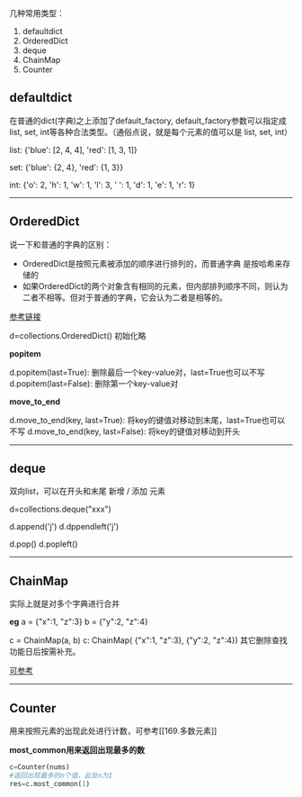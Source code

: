 几种常用类型：
1. defaultdict
2. OrderedDict
3. deque
4. ChainMap
5. Counter

## defaultdict

在普通的dict(字典)之上添加了default\_factory, default\_factory参数可以指定成list, set, int等各种合法类型。（通俗点说，就是每个元素的值可以是 list, set, int）

list:
{'blue': \[2, 4, 4\], 'red': \[1, 3, 1\]}

set:
{'blue': {2, 4}, 'red': {1, 3}}

int:
{'o': 2, 'h': 1, 'w': 1, 'l': 3, ' ': 1, 'd': 1, 'e': 1, 'r': 1}

---
## OrderedDict

说一下和普通的字典的区别：
- OrderedDict是按照元素被添加的顺序进行排列的，而普通字典
是按哈希来存储的
- 如果OrderedDict的两个对象含有相同的元素，但内部排列顺序不同，则认为二者不相等。但对于普通的字典，它会认为二者是相等的。

[参考链接](https://www.cnblogs.com/notzy/p/9312049.html)

d=collections.OrderedDict() 初始化略

**popitem**

d.popitem(last=True): 删除最后一个key-value对，last=True也可以不写
d.popitem(last=False): 删除第一个key-value对

**move_to_end**

d.move_to_end(key, last=True): 将key的键值对移动到末尾，last=True也可以不写
d.move_to_end(key, last=False): 将key的键值对移动到开头

---
## deque

双向list，可以在开头和末尾 新增 / 添加 元素

d=collections.deque("xxx")

d.append('j')
d.dppendleft('j')

d.pop()
d.popleft()

---
## ChainMap

实际上就是对多个字典进行合并

**eg**
a = {"x":1, "z":3}
b = {"y":2, "z":4}

c = ChainMap(a, b)
c:  ChainMap( {"x":1, "z":3}, {"y":2, "z":4})
其它删除查找功能日后按需补充。

[可参考](https://www.cnblogs.com/mangmangbiluo/p/9882097.html)

---
## Counter

用来按照元素的出现此处进行计数，可参考[[169.多数元素]]

**most_common用来返回出现最多的数**

```python
c=Counter(nums)
#返回出现最多的n个值，此处n为1
res=c.most_common(1)
```

